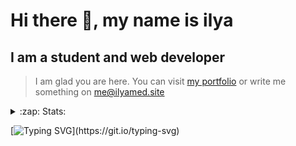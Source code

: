 # Hi there 👋, my name is ilya
## I am a student and web developer
<!-- ![I am a student and web developer](https://i.pinimg.com/originals/b9/ba/44/b9ba446cca2bb06ff1a8d49fd46581ed.jpg) -->

>I am glad you are here. You can visit [my portfolio](https://ilyamed.site/) or write me something on me@ilyamed.site 

<!-- - 🔭 I’m currently working on some pet projects
- 🤔 I’m looking for help with design...
- 🥅 2022 Goals: Find a job
- 💬 Ask me about my favourite movies 
 -->
 
<details>
  <summary>:zap: Stats:</summary>
<p><!-- https://github.com/anmol098/waka-readme-stats -->
  
![Profile Views](https://komarev.com/ghpvc/?username=Terro216&color=blueviolet)

<!--START_SECTION:waka-->
![Code Time](http://img.shields.io/badge/Code%20Time-0%20secs-blue)

**🐱 My GitHub Data** 

> 🏆 263 Contributions in the Year 2022
 > 
> 📦 128.3 kB Used in GitHub's Storage 
 > 
> 💼 Opted to Hire
 > 
> 📜 13 Public Repositories 
 > 
> 🔑 2 Private Repositories  
 > 
**I'm a Night 🦉** 

```text
🌞 Morning    39 commits     ██░░░░░░░░░░░░░░░░░░░░░░░   10.03% 
🌆 Daytime    65 commits     ████░░░░░░░░░░░░░░░░░░░░░   16.71% 
🌃 Evening    166 commits    ██████████░░░░░░░░░░░░░░░   42.67% 
🌙 Night      119 commits    ███████░░░░░░░░░░░░░░░░░░   30.59%

```


📊 **This Week I Spent My Time On** 

```text
⌚︎ Time Zone: Europe/Moscow

💬 Programming Languages: 
JavaScript               4 hrs 4 mins        ██████████████░░░░░░░░░░░   59.2% 
C++                      2 hrs 30 mins       █████████░░░░░░░░░░░░░░░░   36.4% 
CMake                    16 mins             █░░░░░░░░░░░░░░░░░░░░░░░░   3.95% 
SCSS                     1 min               ░░░░░░░░░░░░░░░░░░░░░░░░░   0.45%

🔥 Editors: 
VS Code                  4 hrs 6 mins        ███████████████░░░░░░░░░░   59.65% 
CLion                    2 hrs 46 mins       ██████████░░░░░░░░░░░░░░░   40.35%

🐱‍💻 Projects: 
ITLab-Projects-Front     4 hrs 6 mins        ███████████████░░░░░░░░░░   59.65% 
siaod                    2 hrs 46 mins       ██████████░░░░░░░░░░░░░░░   40.35% 
mirea_siaod              0 secs              ░░░░░░░░░░░░░░░░░░░░░░░░░   0.0%

```


 Last Updated on 26/05/2022 18:50:56 UTC
<!--END_SECTION:waka-->
  
![GitHub stats](https://github-readme-stats.vercel.app/api?username=Terro216&show_icons=true&theme=darcula)  
</p>
</details>

[![Typing SVG](https://readme-typing-svg.herokuapp.com?color=%23204829&duration=7000&lines=Wake+up%2C+Neo...)](https://git.io/typing-svg)
